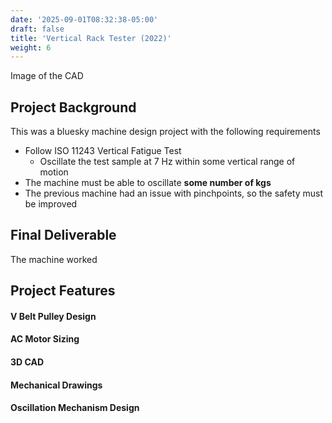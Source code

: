 ```yaml
---
date: '2025-09-01T08:32:38-05:00'
draft: false
title: 'Vertical Rack Tester (2022)'
weight: 6
---
```

Image of the CAD

## Project Background
This was a bluesky machine design project with the following requirements
* Follow ISO 11243 Vertical Fatigue Test
	* Oscillate the test sample at 7 Hz within some vertical range of motion
* The machine must be able to oscillate **some number of kgs**
* The previous machine had an issue with pinchpoints, so the safety must be improved

## Final Deliverable

The machine worked

## Project Features

#### V Belt Pulley Design
#### AC Motor Sizing
#### 3D CAD
#### Mechanical Drawings
#### Oscillation Mechanism Design
